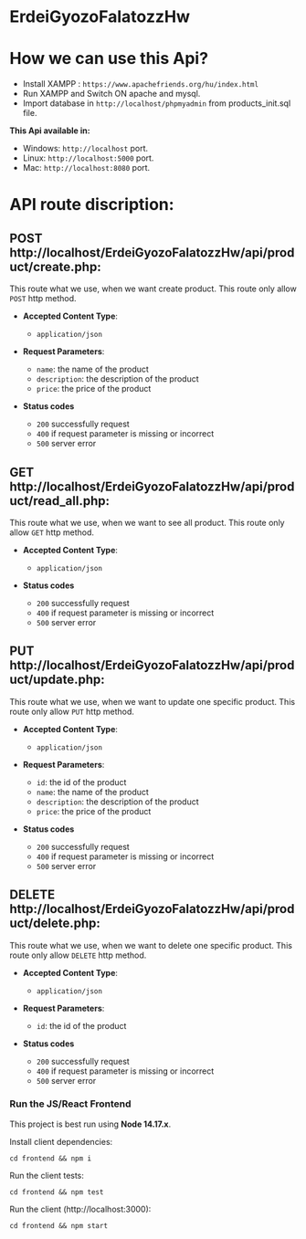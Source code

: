 # ErdeiGyozoFalatozzHw

# How we can use this Api?

* Install XAMPP : `https://www.apachefriends.org/hu/index.html`
* Run XAMPP and Switch ON apache and mysql.
* Import database in `http://localhost/phpmyadmin` from products_init.sql file.

**This Api available in:**
* Windows: `http://localhost` port.
* Linux: `http://localhost:5000` port.
* Mac: `http://localhost:8080` port.

# API route discription:

## POST http://localhost/ErdeiGyozoFalatozzHw/api/product/create.php:
    
This route what we use, when we want create product.
This route only allow `POST` http method.

* **Accepted Content Type**:
  * `application/json`

* **Request Parameters**:
  * `name`: the name of the product
  * `description`: the description of the product
  * `price`: the price of the product
  

* **Status codes**
  * `200` successfully request
  * `400` if request parameter is missing or incorrect
  * `500` server error 

## GET http://localhost/ErdeiGyozoFalatozzHw/api/product/read_all.php:
    
This route what we use, when we want to see all product.
This route only allow `GET` http method.

* **Accepted Content Type**:
  * `application/json`

* **Status codes**
  * `200` successfully request
  * `400` if request parameter is missing or incorrect
  * `500` server error 

## PUT http://localhost/ErdeiGyozoFalatozzHw/api/product/update.php:
    
This route what we use, when we want to update one specific product. 
This route only allow `PUT` http method.

* **Accepted Content Type**:
  * `application/json`

* **Request Parameters**:
    * `id`: the id of the product
    * `name`: the name of the product
    * `description`: the description of the product
    * `price`: the price of the product
  

* **Status codes**
  * `200` successfully request
  * `400` if request parameter is missing or incorrect
  * `500` server error 

## DELETE http://localhost/ErdeiGyozoFalatozzHw/api/product/delete.php:
    
This route what we use, when we want to delete one specific product. 
This route only allow `DELETE` http method.

* **Accepted Content Type**:
  * `application/json`

* **Request Parameters**:
    * `id`: the id of the product
  

* **Status codes**
  * `200` successfully request
  * `400` if request parameter is missing or incorrect
  * `500` server error 

  

### Run the JS/React Frontend

This project is best run using **Node 14.17.x**.

Install client dependencies:

```shell
cd frontend && npm i
```

Run the client tests:

```shell
cd frontend && npm test
```

Run the client (http://localhost:3000):

```shell
cd frontend && npm start
```
